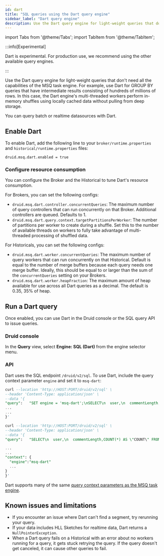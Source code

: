 ```yaml
---
id: dart
title: "SQL queries using the Dart query engine"
sidebar_label: "Dart query engine"
description: Use the Dart query engine for light-weight queries that don't need all the capabilities of the MSQ task engine.
---
```


import Tabs from '@theme/Tabs';
import TabItem from '@theme/TabItem';

:::info[Experimental]

Dart is experimental. For production use, we recommend using the other available query engines.

:::


Use the Dart query engine for light-weight queries that don't need all the capabilities of the MSQ task engine. For example, use Dart for GROUP BY queries that have intermediate results consisting of hundreds of millions of rows. In this case, the Dart engine's multi-threaded workers perform in-memory shuffles using locally cached data without pulling from deep storage.

You can query batch or realtime datasources with Dart.

## Enable Dart

To enable Dart, add the following line to your `broker/runtime.properties` and `historical/runtime.properties` files:

```
druid.msq.dart.enabled = true
```

### Configure resource consumption

You can configure the Broker and the Historical to tune Dart's resource consumption.

For Brokers, you can set the following configs:

- `druid.msq.dart.controller.concurrentQueries`: The maximum number of query controllers that can run concurrently on that Broker. Additional controllers are queued. Defaults to 1.
- `druid.msq.dart.query.context.targetPartitionsPerWorker`: The number of partitions per worker to create during a shuffle. Set this to the number of available threads on workers to fully take advantage of multi-threaded processing of shuffled data.

For Historicals, you can set the following configs:

- `druid.msq.dart.worker.concurrentQueries`: The maximum number of query workers that can run concurrently on that Historical. Default is equal to the number of merge buffers because each query needs one merge buffer. Ideally, this should be equal to or larger than the sum of the `concurrentQueries` setting on your Brokers.
- `druid.msq.dart.worker.heapFraction`: The maximum amount of heap available for use across all Dart queries as a decimal. The default is 0.35, 35% of heap.


## Run a Dart query

Once enabled, you can use Dart in the Druid console or the SQL query API to issue queries.

### Druid console

In the **Query** view, select **Engine: SQL (Dart)** from the engine selector menu.

### API

Dart uses the SQL endpoint `/druid/v2/sql`. To use Dart, include the query context parameter `engine` and set it to `msq-dart`:

<Tabs>
  <TabItem value="SET" label="SET" default>
    
  ```sql
  curl --location 'http://HOST:PORT/druid/v2/sql' \
--header 'Content-Type: application/json' \
--data '{
  "query":   "SET engine = 'msq-dart';\nSELECT\n  user,\n  commentLength,COUNT(*) AS \"COUNT\" FROM wikipedia \nGROUP BY 1, 2 \nORDER BY 2 DESC",
  ...
  ...
}'
  ```

  </TabItem>
  <TabItem value="context_block" label="Context block">
    
  ```sql
  curl --location 'http://HOST:PORT/druid/v2/sql' \
  --header 'Content-Type: application/json' \
  --data '{
  "query":   "SELECT\n  user,\n  commentLength,COUNT(*) AS \"COUNT\" FROM wikipedia \nGROUP BY 1, 2 \nORDER BY 2 DESC",

  ...
  ...
  "context": {
    "engine":"msq-dart"
    ...
  }
  }'
  ```

  </TabItem>
  </Tabs>

Dart supports many of the same [query context parameters as the MSQ task engine](../multi-stage-query/reference.md#context-parameters).

  ## Known issues and limitations

  - If you encounter an issue where Dart can't find a segment, try rerunning your query. 
  - If your data includes HLL Sketches for realtime data, Dart returns a `NullPointerException`.
  - When a Dart query fails on a Historical with an error about no workers running for a query, it gets stuck retrying the query. If the query doesn't get canceled, it can cause other queries to fail.